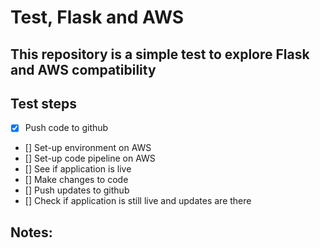 # Test, Flask and AWS

## This repository is a simple test to explore Flask and AWS compatibility

## Test steps
- [x] Push code to github
- [] Set-up environment on AWS
- [] Set-up code pipeline on AWS
- [] See if application is live
- [] Make changes to code
- [] Push updates to github
- [] Check if application is still live and updates are there

## Notes:
